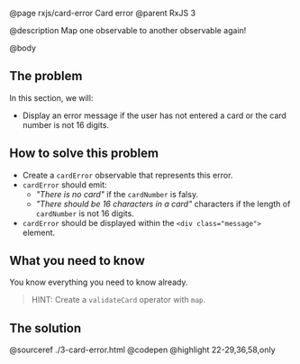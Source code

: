 @page rxjs/card-error Card error
@parent RxJS 3

@description Map one observable to another observable again!

@body

## The problem

In this section, we will:

- Display an error message if the user has not entered a card or the card number is not
  16 digits.

## How to solve this problem


- Create a `cardError` observable that represents this error.
- `cardError` should emit:
  - _"There is no card"_ if the `cardNumber` is falsy.
  - _"There should be 16 characters in a card"_ characters if the length of `cardNumber`
    is not 16 digits.
- `cardError` should be displayed within the `<div class="message">` element.

## What you need to know

You know everything you need to know already.

> HINT: Create a `validateCard` operator with `map`.

## The solution

@sourceref ./3-card-error.html
@codepen
@highlight 22-29,36,58,only
